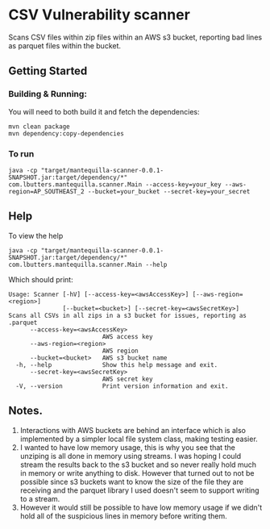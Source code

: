 # CSV Vulnerability scanner

Scans CSV files within zip files within an AWS s3 bucket, reporting bad lines as parquet files within the bucket.


## Getting Started

### Building & Running:

You will need to both build it and fetch the dependencies:
```
mvn clean package
mvn dependency:copy-dependencies
```

### To run

```
java -cp "target/mantequilla-scanner-0.0.1-SNAPSHOT.jar:target/dependency/*"  com.lbutters.mantequilla.scanner.Main --access-key=your_key --aws-region=AP_SOUTHEAST_2 --bucket=your_bucket --secret-key=your_secret
```

## Help

To view the help
```
java -cp "target/mantequilla-scanner-0.0.1-SNAPSHOT.jar:target/dependency/*"  com.lbutters.mantequilla.scanner.Main --help
```
Which should print:
```
Usage: Scanner [-hV] [--access-key=<awsAccessKey>] [--aws-region=<region>]
               [--bucket=<bucket>] [--secret-key=<awsSecretKey>]
Scans all CSVs in all zips in a s3 bucket for issues, reporting as .parquet
      --access-key=<awsAccessKey>
                          AWS access key
      --aws-region=<region>
                          AWS region
      --bucket=<bucket>   AWS s3 bucket name
  -h, --help              Show this help message and exit.
      --secret-key=<awsSecretKey>
                          AWS secret key
  -V, --version           Print version information and exit.
```

## Notes.

1. Interactions with AWS buckets are behind an interface which is also implemented by a simpler local file system class, making testing easier.
2. I wanted to have low memory usage, this is why you see that the unziping is all done in memory using streams. I was hoping I could stream the results back to the s3 bucket and so never really hold much in memory or write anything to disk. However that turned out to not be possible since s3 buckets want to know the size of the file they are receiving and the parquet library I used doesn't seem to support writing to a stream.
3. However it would still be possible to have low memory usage if we didn't hold all of the suspicious lines in memory before writing them.
